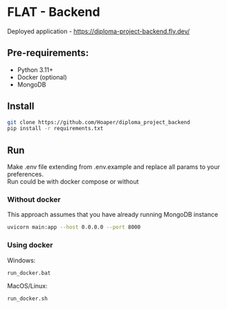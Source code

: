 # FLAT - Backend
Deployed application - https://diploma-project-backend.fly.dev/
## Pre-requirements:
- Python 3.11+
- Docker (optional)
- MongoDB
## Install
```bash
git clone https://github.com/Hoaper/diploma_project_backend
pip install -r requirements.txt
```

## Run
Make .env file extending from .env.example and replace all params to your preferences. <br />
Run could be with docker compose or without

### Without docker
This approach assumes that you have already running MongoDB instance
```bash
uvicorn main:app --host 0.0.0.0 --port 8000
```

### Using docker 
Windows:
```bash
run_docker.bat
```
MacOS/Linux:
```bash
run_docker.sh
```
